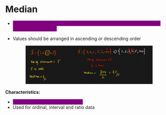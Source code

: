# Median

* <mark style="color:purple;background-color:purple;">**Middle value in a dataset when the values are arranged in ascending or descending order**</mark>
*   Values should be arranged in ascending or descending order

    <figure><img src="../../.gitbook/assets/image (2) (1).png" alt=""><figcaption></figcaption></figure>

**Characteristics:**

* <mark style="color:purple;background-color:purple;">**Not affected by extreme outliers**</mark>
* Used for ordinal, interval and ratio data
